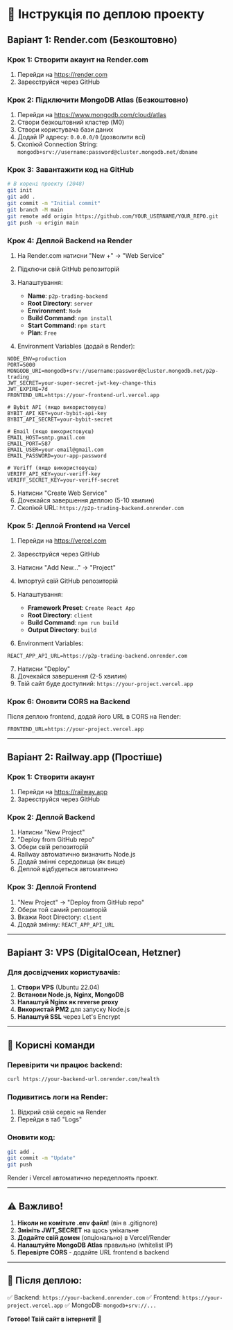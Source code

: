 # 🚀 Інструкція по деплою проекту

## Варіант 1: Render.com (Безкоштовно)

### Крок 1: Створити акаунт на Render.com
1. Перейди на https://render.com
2. Зареєструйся через GitHub

### Крок 2: Підключити MongoDB Atlas (Безкоштовно)
1. Перейди на https://www.mongodb.com/cloud/atlas
2. Створи безкоштовний кластер (M0)
3. Створи користувача бази даних
4. Додай IP адресу: `0.0.0.0/0` (дозволити всі)
5. Скопіюй Connection String: `mongodb+srv://username:password@cluster.mongodb.net/dbname`

### Крок 3: Завантажити код на GitHub
```bash
# В корені проекту (2048)
git init
git add .
git commit -m "Initial commit"
git branch -M main
git remote add origin https://github.com/YOUR_USERNAME/YOUR_REPO.git
git push -u origin main
```

### Крок 4: Деплой Backend на Render
1. На Render.com натисни "New +" → "Web Service"
2. Підключи свій GitHub репозиторій
3. Налаштування:
   - **Name**: `p2p-trading-backend`
   - **Root Directory**: `server`
   - **Environment**: `Node`
   - **Build Command**: `npm install`
   - **Start Command**: `npm start`
   - **Plan**: `Free`

4. Environment Variables (додай в Render):
```
NODE_ENV=production
PORT=5000
MONGODB_URI=mongodb+srv://username:password@cluster.mongodb.net/p2p-trading
JWT_SECRET=your-super-secret-jwt-key-change-this
JWT_EXPIRE=7d
FRONTEND_URL=https://your-frontend-url.vercel.app

# Bybit API (якщо використовуєш)
BYBIT_API_KEY=your-bybit-api-key
BYBIT_API_SECRET=your-bybit-secret

# Email (якщо використовуєш)
EMAIL_HOST=smtp.gmail.com
EMAIL_PORT=587
EMAIL_USER=your-email@gmail.com
EMAIL_PASSWORD=your-app-password

# Veriff (якщо використовуєш)
VERIFF_API_KEY=your-veriff-key
VERIFF_SECRET_KEY=your-veriff-secret
```

5. Натисни "Create Web Service"
6. Дочекайся завершення деплою (5-10 хвилин)
7. Скопіюй URL: `https://p2p-trading-backend.onrender.com`

### Крок 5: Деплой Frontend на Vercel
1. Перейди на https://vercel.com
2. Зареєструйся через GitHub
3. Натисни "Add New..." → "Project"
4. Імпортуй свій GitHub репозиторій
5. Налаштування:
   - **Framework Preset**: `Create React App`
   - **Root Directory**: `client`
   - **Build Command**: `npm run build`
   - **Output Directory**: `build`

6. Environment Variables:
```
REACT_APP_API_URL=https://p2p-trading-backend.onrender.com
```

7. Натисни "Deploy"
8. Дочекайся завершення (2-5 хвилин)
9. Твій сайт буде доступний: `https://your-project.vercel.app`

### Крок 6: Оновити CORS на Backend
Після деплою frontend, додай його URL в CORS на Render:
```
FRONTEND_URL=https://your-project.vercel.app
```

---

## Варіант 2: Railway.app (Простіше)

### Крок 1: Створити акаунт
1. Перейди на https://railway.app
2. Зареєструйся через GitHub

### Крок 2: Деплой Backend
1. Натисни "New Project"
2. "Deploy from GitHub repo"
3. Обери свій репозиторій
4. Railway автоматично визначить Node.js
5. Додай змінні середовища (як вище)
6. Деплой відбудеться автоматично

### Крок 3: Деплой Frontend
1. "New Project" → "Deploy from GitHub repo"
2. Обери той самий репозиторій
3. Вкажи Root Directory: `client`
4. Додай змінну: `REACT_APP_API_URL`

---

## Варіант 3: VPS (DigitalOcean, Hetzner)

### Для досвідчених користувачів:

1. **Створи VPS** (Ubuntu 22.04)
2. **Встанови Node.js, Nginx, MongoDB**
3. **Налаштуй Nginx як reverse proxy**
4. **Використай PM2** для запуску Node.js
5. **Налаштуй SSL** через Let's Encrypt

---

## 🔧 Корисні команди

### Перевірити чи працює backend:
```bash
curl https://your-backend-url.onrender.com/health
```

### Подивитись логи на Render:
1. Відкрий свій сервіс на Render
2. Перейди в таб "Logs"

### Оновити код:
```bash
git add .
git commit -m "Update"
git push
```
Render і Vercel автоматично передеплоять проект.

---

## ⚠️ Важливо!

1. **Ніколи не комітьте .env файл!** (він в .gitignore)
2. **Змініть JWT_SECRET** на щось унікальне
3. **Додайте свій домен** (опціонально) в Vercel/Render
4. **Налаштуйте MongoDB Atlas** правильно (whitelist IP)
5. **Перевірте CORS** - додайте URL frontend в backend

---

## 📱 Після деплою:

✅ Backend: `https://your-backend.onrender.com`
✅ Frontend: `https://your-project.vercel.app`
✅ MongoDB: `mongodb+srv://...`

**Готово! Твій сайт в інтернеті!** 🎉
